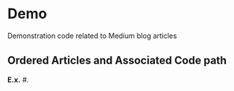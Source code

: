 # Demo
Demonstration code related to Medium blog articles

## Ordered Articles and Associated Code path
**E.x.** *#. <title> - path/to/file; link to article*

1. Effective Data Visualization - notebook/01_kpy_explorations.ipynb; 
https://towardsdatascience.com/effective-data-visualization-ef30ae560961

2. Feature Eningeering for Numerical Data - notebook/02_kpy_feature_engineering.ipynb;
https://towardsdatascience.com/feature-engineering-for-numerical-data-e20167ec18

3. Getting Started with Feature Selection - notebook/03_kpy_feature_selection.ipynb;
https://towardsdatascience.com/getting-started-with-feature-selection-3ecfb4957fd4

4. Publishing to Medium from Jupyter Notebooks - notebook/kpy_jupyter_to_medium_test.ipynb;https://towardsdatascience.com/publishing-to-medium-from-jupyter-notebooks-53978dd21fac

5. Oversampling and Undersampling - notebook/kpy_random_sampling_example.ipynb; 
LINK TO FOLLOW


PyTrix Series
1. Vectorization in Python - Pytrix/pytrix_vectorization.ipynb; 
https://towardsdatascience.com/vectorization-in-python-46486819d3a

2. Working with Numpy Arrays: Indexing - Pytrix/pytrix_working-with-arrays.ipynb;
https://towardsdatascience.com/working-with-numpy-arrays-indexing-e4c08595ed57

3. Working with Numpy Arrays: Slicing - Pytrix/pytrix_slicing.ipynb; 
https://towardsdatascience.com/working-with-numpy-arrays-slicing-4453ec757ff0

4. Slicing and Indexing with Pandas - Pytrix/pytrix_pandas_slicing-and-indexing.ipynb;
https://towardsdatascience.com/slicing-and-indexing-with-pandas-2bff05ec361e

5. Pandas: Combining data - Pytrix/pytrix_combing_data_in_pandas.ipynb;
https://towardsdatascience.com/pandas-combining-data-b190d793b626

6. A peek into missing data with Pandas - Pytrix/pytrix_missing_data.ipynb;
https://towardsdatascience.com/a-peek-into-missing-data-with-pandas-2fb9e5df8bd0

7. Handling Missing Data - Pytrix/pytrix_handling_missing_data.ipynb;
https://towardsdatascience.com/handling-missing-data-f998715fb73f
